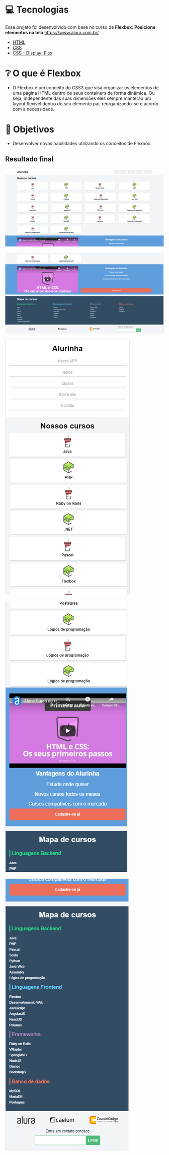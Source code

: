 
# :computer: Tecnologias
Esse projeto foi desenvolvido com base no curso de **Flexbox: Posicione elementos na tela** https://www.alura.com.br/

* [HTML](https://developer.mozilla.org/pt-BR/docs/Web/HTML)      
* [CSS](https://www.hostinger.com.br/tutoriais/o-que-e-css-guia-basico-de-css/)      
* [CSS - Display: Flex](https://origamid.com/projetos/flexbox-guia-completo/)      


# :grey_question: O que é Flexbox

* O Flexbox é um conceito do CSS3 que visa organizar os elementos de uma página HTML dentro de seus containers de forma dinâmica. Ou seja, independente das suas dimensões eles sempre manterão um layout flexível dentro do seu elemento pai, reorganizando-se e acordo com a necessidade.



# 🚀 Objetivos

* Desenvolver novas habilidades utilizando os conceitos de Flexbox


## Resultado final

<img src="./exemplo/exemplo1.png">

<br />
<br />

<img src="./exemplo/exemplo2.png">

<br />
<br />

<img src="./exemplo/exemplo3.png">

<br />
<br />

<img src="./exemplo/exemplo4.png">

<br />
<br />

<img src="./exemplo/exemplo5.png">
